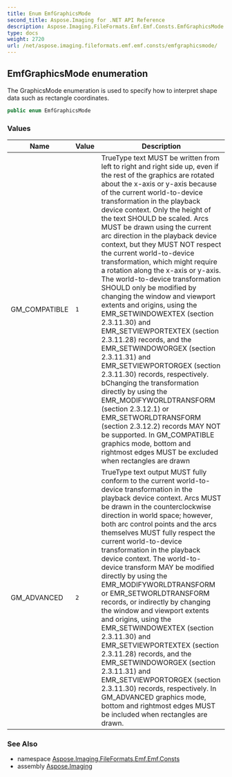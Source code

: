 ```yaml
---
title: Enum EmfGraphicsMode
second_title: Aspose.Imaging for .NET API Reference
description: Aspose.Imaging.FileFormats.Emf.Emf.Consts.EmfGraphicsMode enum. The GraphicsMode enumeration is used to specify how to interpret shape data such as rectangle coordinates
type: docs
weight: 2720
url: /net/aspose.imaging.fileformats.emf.emf.consts/emfgraphicsmode/
---
```

## EmfGraphicsMode enumeration

The GraphicsMode enumeration is used to specify how to interpret shape data such as rectangle coordinates.

```csharp
public enum EmfGraphicsMode
```

### Values

| Name | Value | Description |
| --- | --- | --- |
| GM_COMPATIBLE | `1` | TrueType text MUST be written from left to right and right side up, even if the rest of the graphics are rotated about the x-axis or y-axis because of the current world-to-device transformation in the playback device context. Only the height of the text SHOULD be scaled. Arcs MUST be drawn using the current arc direction in the playback device context, but they MUST NOT respect the current world-to-device transformation, which might require a rotation along the x-axis or y-axis. The world-to-device transformation SHOULD only be modified by changing the window and viewport extents and origins, using the EMR_SETWINDOWEXTEX (section 2.3.11.30) and EMR_SETVIEWPORTEXTEX (section 2.3.11.28) records, and the EMR_SETWINDOWORGEX (section 2.3.11.31) and EMR_SETVIEWPORTORGEX (section 2.3.11.30) records, respectively. bChanging the transformation directly by using the EMR_MODIFYWORLDTRANSFORM (section 2.3.12.1) or EMR_SETWORLDTRANSFORM (section 2.3.12.2) records MAY NOT be supported. In GM_COMPATIBLE graphics mode, bottom and rightmost edges MUST be excluded when rectangles are drawn |
| GM_ADVANCED | `2` | TrueType text output MUST fully conform to the current world-to-device transformation in the playback device context. Arcs MUST be drawn in the counterclockwise direction in world space; however, both arc control points and the arcs themselves MUST fully respect the current world-to-device transformation in the playback device context. The world-to-device transform MAY be modified directly by using the EMR_MODIFYWORLDTRANSFORM or EMR_SETWORLDTRANSFORM records, or indirectly by changing the window and viewport extents and origins, using the EMR_SETWINDOWEXTEX (section 2.3.11.30) and EMR_SETVIEWPORTEXTEX (section 2.3.11.28) records, and the EMR_SETWINDOWORGEX (section 2.3.11.31) and EMR_SETVIEWPORTORGEX (section 2.3.11.30) records, respectively. In GM_ADVANCED graphics mode, bottom and rightmost edges MUST be included when rectangles are drawn. |

### See Also

* namespace [Aspose.Imaging.FileFormats.Emf.Emf.Consts](../../aspose.imaging.fileformats.emf.emf.consts/)
* assembly [Aspose.Imaging](../../)


